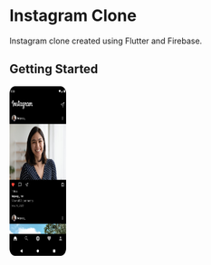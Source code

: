 # Instagram Clone

Instagram clone created using Flutter and Firebase.

## Getting Started

<img src=https://github.com/Kripa8702/InstagramClone/blob/master/ss1.png width="100" height="300"> 

